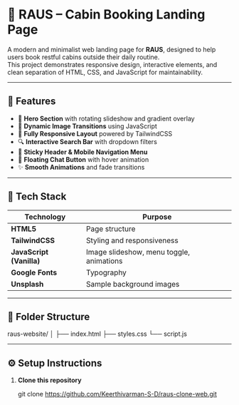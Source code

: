 # 🌲 RAUS – Cabin Booking Landing Page

A modern and minimalist web landing page for **RAUS**, designed to help users book restful cabins outside their daily routine.  
This project demonstrates responsive design, interactive elements, and clean separation of HTML, CSS, and JavaScript for maintainability.

---

## 🚀 Features

- 🏡 **Hero Section** with rotating slideshow and gradient overlay  
- 🌅 **Dynamic Image Transitions** using JavaScript  
- 📱 **Fully Responsive Layout** powered by TailwindCSS  
- 🔍 **Interactive Search Bar** with dropdown filters  
- 🧭 **Sticky Header & Mobile Navigation Menu**  
- 💬 **Floating Chat Button** with hover animation  
- ✨ **Smooth Animations** and fade transitions  

---

## 🧩 Tech Stack

| Technology | Purpose |
|-------------|----------|
| **HTML5** | Page structure |
| **TailwindCSS** | Styling and responsiveness |
| **JavaScript (Vanilla)** | Image slideshow, menu toggle, animations |
| **Google Fonts** | Typography |
| **Unsplash** | Sample background images |

---

## 📁 Folder Structure

raus-website/
│
├── index.html
├── styles.css
└── script.js

---

## ⚙️ Setup Instructions

1. **Clone this repository**

   git clone https://github.com/Keerthivarman-S-D/raus-clone-web.git
